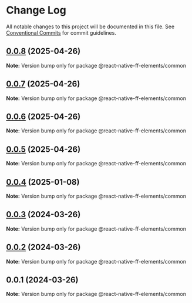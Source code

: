 # Change Log

All notable changes to this project will be documented in this file.
See [Conventional Commits](https://conventionalcommits.org) for commit guidelines.

## [0.0.8](https://github.com/formfree/react-native-ff-elements/compare/@react-native-ff-elements/common@0.0.7...@react-native-ff-elements/common@0.0.8) (2025-04-26)

**Note:** Version bump only for package @react-native-ff-elements/common

## [0.0.7](https://github.com/formfree/react-native-ff-elements/compare/@react-native-ff-elements/common@0.0.6...@react-native-ff-elements/common@0.0.7) (2025-04-26)

**Note:** Version bump only for package @react-native-ff-elements/common

## [0.0.6](https://github.com/formfree/react-native-ff-elements/compare/@react-native-ff-elements/common@0.0.5...@react-native-ff-elements/common@0.0.6) (2025-04-26)

**Note:** Version bump only for package @react-native-ff-elements/common

## [0.0.5](https://github.com/formfree/react-native-ff-elements/compare/@react-native-ff-elements/common@0.0.4...@react-native-ff-elements/common@0.0.5) (2025-04-26)

**Note:** Version bump only for package @react-native-ff-elements/common

## [0.0.4](https://github.com/formfree/react-native-ff-elements/compare/@react-native-ff-elements/common@0.0.3...@react-native-ff-elements/common@0.0.4) (2025-01-08)

**Note:** Version bump only for package @react-native-ff-elements/common

## [0.0.3](https://github.com/formfree/react-native-ff-elements/compare/@react-native-ff-elements/common@0.0.2...@react-native-ff-elements/common@0.0.3) (2024-03-26)

**Note:** Version bump only for package @react-native-ff-elements/common

## [0.0.2](https://github.com/formfree/react-native-ff-elements/compare/@react-native-ff-elements/common@0.0.1...@react-native-ff-elements/common@0.0.2) (2024-03-26)

**Note:** Version bump only for package @react-native-ff-elements/common

## 0.0.1 (2024-03-26)

**Note:** Version bump only for package @react-native-ff-elements/common
